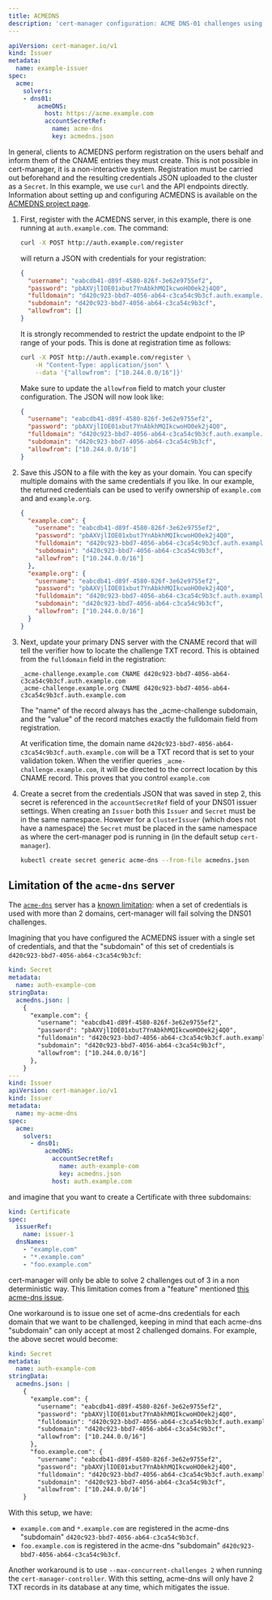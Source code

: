 ```yaml
---
title: ACMEDNS
description: 'cert-manager configuration: ACME DNS-01 challenges using ACMEDNS'
---
```


```yaml
apiVersion: cert-manager.io/v1
kind: Issuer
metadata:
  name: example-issuer
spec:
  acme:
    solvers:
    - dns01:
        acmeDNS:
          host: https://acme.example.com
          accountSecretRef:
            name: acme-dns
            key: acmedns.json
```

In general, clients to ACMEDNS perform registration on the users behalf and
inform them of the CNAME entries they must create. This is not possible in
cert-manager, it is a non-interactive system. Registration must be carried out
beforehand and the resulting credentials JSON uploaded to the cluster as a
`Secret`. In this example, we use `curl` and the API endpoints directly.
Information about setting up and configuring ACMEDNS is available on the
[ACMEDNS project page](https://github.com/joohoi/acme-dns).

1. First, register with the ACMEDNS server, in this example, there is one
   running at `auth.example.com`. The command:

    ```sh
    curl -X POST http://auth.example.com/register
    ```

    will return a JSON with credentials for your registration:

    ```json
    {
      "username": "eabcdb41-d89f-4580-826f-3e62e9755ef2",
      "password": "pbAXVjlIOE01xbut7YnAbkhMQIkcwoHO0ek2j4Q0",
      "fulldomain": "d420c923-bbd7-4056-ab64-c3ca54c9b3cf.auth.example.com",
      "subdomain": "d420c923-bbd7-4056-ab64-c3ca54c9b3cf",
      "allowfrom": []
    }
    ```

    It is strongly recommended to restrict the update endpoint to the IP
    range of your pods. This is done at registration time as follows:

    ```sh
    curl -X POST http://auth.example.com/register \
        -H "Content-Type: application/json" \
        --data '{"allowfrom": ["10.244.0.0/16"]}'
    ```

    Make sure to update the `allowfrom` field to match your cluster
    configuration. The JSON will now look like:

    ```json
    {
      "username": "eabcdb41-d89f-4580-826f-3e62e9755ef2",
      "password": "pbAXVjlIOE01xbut7YnAbkhMQIkcwoHO0ek2j4Q0",
      "fulldomain": "d420c923-bbd7-4056-ab64-c3ca54c9b3cf.auth.example.com",
      "subdomain": "d420c923-bbd7-4056-ab64-c3ca54c9b3cf",
      "allowfrom": ["10.244.0.0/16"]
    }
    ```

2. Save this JSON to a file with the key as your domain. You can specify
   multiple domains with the same credentials if you like. In our example,
   the returned credentials can be used to verify ownership of
   `example.com` and and `example.org`.

    ```json
    {
      "example.com": {
        "username": "eabcdb41-d89f-4580-826f-3e62e9755ef2",
        "password": "pbAXVjlIOE01xbut7YnAbkhMQIkcwoHO0ek2j4Q0",
        "fulldomain": "d420c923-bbd7-4056-ab64-c3ca54c9b3cf.auth.example.com",
        "subdomain": "d420c923-bbd7-4056-ab64-c3ca54c9b3cf",
        "allowfrom": ["10.244.0.0/16"]
      },
      "example.org": {
        "username": "eabcdb41-d89f-4580-826f-3e62e9755ef2",
        "password": "pbAXVjlIOE01xbut7YnAbkhMQIkcwoHO0ek2j4Q0",
        "fulldomain": "d420c923-bbd7-4056-ab64-c3ca54c9b3cf.auth.example.com",
        "subdomain": "d420c923-bbd7-4056-ab64-c3ca54c9b3cf",
        "allowfrom": ["10.244.0.0/16"]
      }
    }
    ```

3. Next, update your primary DNS server with the CNAME record that will tell the
   verifier how to locate the challenge TXT record. This is obtained from the
   `fulldomain` field in the registration:

    ```
    _acme-challenge.example.com CNAME d420c923-bbd7-4056-ab64-c3ca54c9b3cf.auth.example.com
    _acme-challenge.example.org CNAME d420c923-bbd7-4056-ab64-c3ca54c9b3cf.auth.example.com
    ```

    The "name" of the record always has the _acme-challenge subdomain, and
    the "value" of the record matches exactly the fulldomain field from
    registration.

    At verification time, the domain name `d420c923-bbd7-4056-ab64-c3ca54c9b3cf.auth.example.com` will be a TXT
    record that is set to your validation token. When the verifier queries `_acme-challenge.example.com`, it will
    be directed to the correct location by this CNAME record. This proves that you control `example.com`

4. Create a secret from the credentials JSON that was saved in step 2, this
   secret is referenced in the `accountSecretRef` field of your DNS01
   issuer settings. When creating an `Issuer` both this `Issuer` and
   `Secret` must be in the same namespace. However for a `ClusterIssuer`
   (which does not have a namespace) the `Secret` must be placed in the
   same namespace as where the cert-manager pod is running in (in the
   default setup `cert-manager`).

   ```sh
   kubectl create secret generic acme-dns --from-file acmedns.json
   ```

## Limitation of the `acme-dns` server

The [`acme-dns`](https://github.com/joohoi/acme-dns) server has a [known
limitation](https://github.com/jetstack/cert-manager/issues/3610#issuecomment-849792721):
when a set of credentials is used with more than 2 domains, cert-manager
will fail solving the DNS01 challenges.

Imagining that you have configured the ACMEDNS issuer with a single set of
credentials, and that the "subdomain" of this set of credentials is
`d420c923-bbd7-4056-ab64-c3ca54c9b3cf`:

```yaml
kind: Secret
metadata:
  name: auth-example-com
stringData:
  acmedns.json: |
    {
      "example.com": {
        "username": "eabcdb41-d89f-4580-826f-3e62e9755ef2",
        "password": "pbAXVjlIOE01xbut7YnAbkhMQIkcwoHO0ek2j4Q0",
        "fulldomain": "d420c923-bbd7-4056-ab64-c3ca54c9b3cf.auth.example.com",
        "subdomain": "d420c923-bbd7-4056-ab64-c3ca54c9b3cf",
        "allowfrom": ["10.244.0.0/16"]
      },
    }
---
kind: Issuer
apiVersion: cert-manager.io/v1
kind: Issuer
metadata:
  name: my-acme-dns
spec:
  acme:
    solvers:
      - dns01:
          acmeDNS:
            accountSecretRef:
              name: auth-example-com
              key: acmedns.json
            host: auth.example.com
```

and imagine that you want to create a Certificate with three subdomains:

```yaml
kind: Certificate
spec:
  issuerRef:
    name: issuer-1
  dnsNames:
    - "example.com"
    - "*.example.com"
    - "foo.example.com"
```

cert-manager will only be able to solve 2 challenges out of 3 in a non
deterministic way. This limitation comes from a "feature" mentioned [this
acme-dns issue](https://github.com/joohoi/acme-dns/issues/76).

One workaround is to issue one set of acme-dns credentials for each
domain that we want to be challenged, keeping in mind that each acme-dns
"subdomain" can only accept at most 2 challenged domains. For example, the
above secret would become:

```yaml
kind: Secret
metadata:
  name: auth-example-com
stringData:
  acmedns.json: |
    {
      "example.com": {
        "username": "eabcdb41-d89f-4580-826f-3e62e9755ef2",
        "password": "pbAXVjlIOE01xbut7YnAbkhMQIkcwoHO0ek2j4Q0",
        "fulldomain": "d420c923-bbd7-4056-ab64-c3ca54c9b3cf.auth.example.com",
        "subdomain": "d420c923-bbd7-4056-ab64-c3ca54c9b3cf",
        "allowfrom": ["10.244.0.0/16"]
      },
      "foo.example.com": {
        "username": "eabcdb41-d89f-4580-826f-3e62e9755ef2",
        "password": "pbAXVjlIOE01xbut7YnAbkhMQIkcwoHO0ek2j4Q0",
        "fulldomain": "d420c923-bbd7-4056-ab64-c3ca54c9b3cf.auth.example.com",
        "subdomain": "d420c923-bbd7-4056-ab64-c3ca54c9b3cf",
        "allowfrom": ["10.244.0.0/16"]
    }
```

With this setup, we have:

- `example.com` and `*.example.com` are registered in the acme-dns
  "subdomain" `d420c923-bbd7-4056-ab64-c3ca54c9b3cf`.
- `foo.example.com` is registered in the acme-dns "subdomain"
  `d420c923-bbd7-4056-ab64-c3ca54c9b3cf`.

Another workaround is to use `--max-concurrent-challenges 2` when running
the `cert-manager-controller`. With this setting, acme-dns will only have 2
TXT records in its database at any time, which mitigates the issue.
